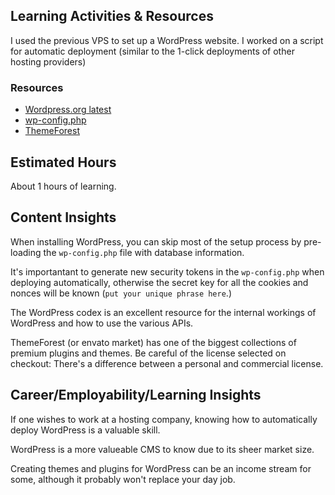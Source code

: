 Learning Activities & Resources
-------------------------------
I used the previous VPS to set up a WordPress website. I worked on a script for automatic deployment (similar to the 1-click deployments of other hosting providers)

### Resources
 * [Wordpress.org latest](https://manual.joomla.org/docs/next/get-started/technical-requirements/)
 * [wp-config.php](https://developer.wordpress.org/apis/wp-config-php/)
 * [ThemeForest](https://themeforest.net/)

Estimated Hours
---------------
About 1 hours of learning.

Content Insights
----------------
When installing WordPress, you can skip most of the setup process by pre-loading the `wp-config.php` file with database information.

It's importantant to generate new security tokens in the `wp-config.php` when deploying automatically, otherwise the secret key for all the cookies and nonces will be known (`put your unique phrase here`.)

The WordPress codex is an excellent resource for the internal workings of WordPress and how to use the various APIs.

ThemeForest (or envato market) has one of the biggest collections of premium plugins and themes. Be careful of the license selected on checkout: There's a difference between a personal and commercial license.

Career/Employability/Learning Insights
--------------------------------------
If one wishes to work at a hosting company, knowing how to automatically deploy WordPress is a valuable skill.

WordPress is a more valueable CMS to know due to its sheer market size.

Creating themes and plugins for WordPress can be an income stream for some, although it probably won't replace your day job.
